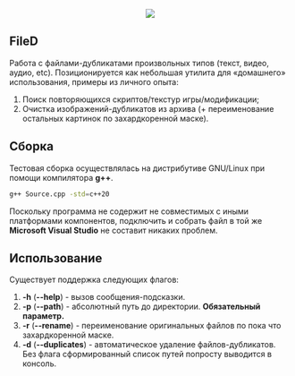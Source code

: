 <p align="center"><img src="https://sun9-63.userapi.com/impg/xzj5XrUs1h_YT-k9LoUQiO_SioNJW0ywRl7F3Q/-kDWnqONQuw.jpg?size=200x200&quality=96&sign=21e1809165d00028002d70664d8ec9ee"/></p>

## FileD
Работа с файлами-дубликатами произвольных типов (текст, видео, аудио, etc). Позиционируется как небольшая утилита для «домашнего» использования, примеры из личного опыта: 
1. Поиск повторяющихся скриптов/текстур игры/модификации;
2. Очистка изображений-дубликатов из архива (+ переименование остальных картинок по захардкоренной маске).

## Сборка
Тестовая сборка осуществлялась на дистрибутиве GNU/Linux при помощи компилятора __g++__.
```bash
g++ Source.cpp -std=c++20
```
Поскольку программа не содержит не совместимых с иными платформами компонентов, подключить и собрать файл в той же __Microsoft Visual Studio__ не составит никаких проблем.

## Использование
Существует поддержка следующих флагов:
1. __-h__ (__--help__) - вызов сообщения-подсказки.
2. __-p__ (__--path__) - абсолютный путь до директории. __Обязательный параметр.__
3. __-r__ (__--rename__) - переименование оригинальных файлов по пока что захардкоренной маске.
4. __-d__ (__--duplicates__) - автоматическое удаление файлов-дубликатов. Без флага сформированный список путей попросту выводится в консоль.
